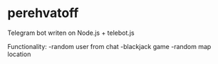 # perehvatoff
Telegram bot writen on Node.js + telebot.js

Functionality:
-random user from chat
-blackjack game
-random map location
